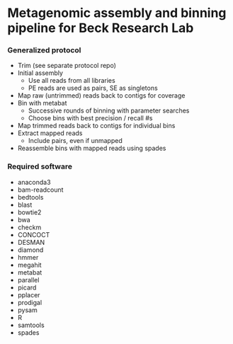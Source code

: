 # Metagenomic assembly and binning pipeline for Beck Research Lab


### Generalized protocol
* Trim (see separate protocol repo)
* Initial assembly
  * Use all reads from all libraries
  * PE reads are used as pairs, SE as singletons
* Map raw (untrimmed) reads back to contigs for coverage
* Bin with metabat
  * Successive rounds of binning with parameter searches
  * Choose bins with best precision / recall #s
* Map trimmed reads back to contigs for individual bins
* Extract mapped reads
  * Include pairs, even if unmapped
* Reassemble bins with mapped reads using spades

### Required software
* anaconda3
* bam-readcount
* bedtools
* blast
* bowtie2
* bwa
* checkm
* CONCOCT
* DESMAN
* diamond
* hmmer
* megahit
* metabat
* parallel
* picard
* pplacer
* prodigal
* pysam
* R
* samtools
* spades

